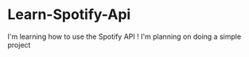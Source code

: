 # Learn-Spotify-Api
I'm learning how to use the Spotify API ! I'm planning on doing a simple project 
